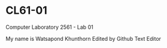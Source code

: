 # CL61-01
Computer Laboratory 2561 - Lab 01

My name is Watsapond Khunthorn
Edited by Github Text Editor
